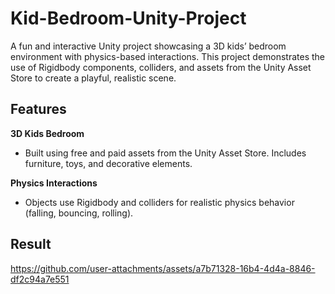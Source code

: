 # Kid-Bedroom-Unity-Project
A fun and interactive Unity project showcasing a 3D kids’ bedroom environment with physics-based interactions.
This project demonstrates the use of Rigidbody components, colliders, and assets from the Unity Asset Store to create a playful, realistic scene.

## Features 
**3D Kids Bedroom** 
- Built using free and paid assets from the Unity Asset Store. Includes furniture, toys, and decorative elements.

**Physics Interactions**
- Objects use Rigidbody and colliders for realistic physics behavior (falling, bouncing, rolling).

## Result

https://github.com/user-attachments/assets/a7b71328-16b4-4d4a-8846-df2c94a7e551

